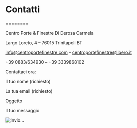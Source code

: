 # Contatti
========

Centro Porte & Finestre Di Derosa Carmela

Largo Loreto, 4 – 76015 Trinitapoli BT

info@centroportefinestre.com – centroportefinestre@libero.it

+39 0883/634930 – +39 3339868102

Contattaci ora:

    

Il tuo nome (richiesto)  

La tua email (richiesto)  

Oggetto  

Il tuo messaggio  

![Invio...](http://www.centroportefinestre.com/wp-content/plugins/contact-form-7/images/ajax-loader.gif)